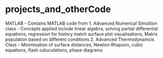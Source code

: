 # projects_and_otherCode

MATLAB - Contains MATLAB code from 
         1. Advanced Numerical Simultion class - Concepts applied include linear algebra, solving partial differential equations, regression for history match
         surface plot visualisations, Matrix population based on different conditions 
         2. Advanced Thermodynamcis Class - Minimisation of surface distances, Newton Rhapson, cubic equations, flash caluculations, phase diagrams
